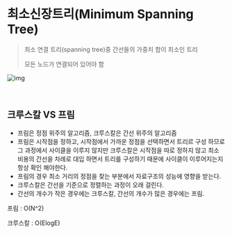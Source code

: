 # 최소신장트리(Minimum Spanning Tree)

> 최소 연결 트리(spanning tree)중 간선들의 가중치 합이 최소인 트리
>
> 모든 노드가 연결되어 있어야 함

![img](https://media.vlpt.us/images/fldfls/post/e1e29196-3896-41c2-89ce-7856697443d6/image.png)

<br>

## 크루스칼 VS 프림

- 프림은 정점 위주의 알고리즘, 크루스칼은 간선 위주의 알고리즘
- 프림은 시작점을 정하고, 시작점에서 가까운 정점을 선택하면서 트리르 구성 하므로 그 과정에서 사이클을 이루지 않지만 크루스칼은 시작점을 따로 정하지 않고 최소 비용의 간선을 차례로 대입 하면서 트리를 구성하기 때문에 사이클이 이루어지는지 항상 확인 해야한다.
- 프림의 경우 최소 거리의 정점을 찾는 부분에서 자료구조의 성능에 영향을 받는다.
- 크루스칼은 간선을 기준으로 정렬하는 과정이 오래 걸린다.
- 간선의 개수가 작은 경우에는 크루스칼, 간선의 개수가 많은 경우에는 프림.

프림 : O(N^2)

크루스칼 : O(ElogE)

